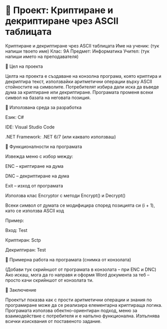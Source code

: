 # 📄 **Проект: Криптиране и декриптиране чрез ASCII таблицата**

Криптиране и декриптиране чрез ASCII таблицата
Име на ученик: (тук напиши твоето име)
Клас: 9А
Предмет: Информатика
Учител: (тук напиши името на преподавателя)

🔹 Цел на проекта

Целта на проекта е създаване на конзолна програма, която криптира и декриптира текст, използвайки аритметични операции върху ASCII стойностите на символите. Потребителят избира дали иска да въведе дума за криптиране или декриптиране. Програмата променя всеки символ на базата на неговата позиция.

🔹 Използвана среда за разработка

Език: C#

IDE: Visual Studio Code

.NET Framework: .NET 6/7 (или каквато използваш)

🔹 Функционалности на програмата

Извежда меню с избор между:

ENC – криптиране на дума

DNC – декриптиране на дума

Exit – изход от програмата

Използва клас Encryptor с методи Encrypt() и Decrypt()

Всеки символ от думата се модифицира според позицията си (i + 1), като се използва ASCII код

Пример:

Вход: Test

Криптиран: Sctp

Декриптиран: Test

🔹 Примерна работа на програмата (снимка от конзолата)

(Добави тук скрийншот от програмата в конзолата – при ENC и DNC)
Ако искаш, мога да го направя и оформя Word документа за теб – просто качи скрийншот от конзолата ти.

🔹 Заключение

Проектът показва как с прости аритметични операции и знания по програмиране може да се реализира елементарна криптираща логика. Програмата използва обектно-ориентиран подход, меню за взаимодействие с потребителя и е напълно функционална. Изпълнява всички изисквания от поставеното задание.
